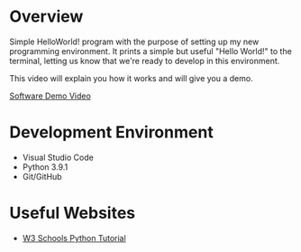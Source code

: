 # Overview

Simple HelloWorld! program with the purpose of setting up my new programming environment. It prints a simple but useful "Hello World!" to the terminal, letting us know that we're ready to develop in this environment.

This video will explain you how it works and will give you a demo.

[Software Demo Video](https://youtu.be/PeEA9rfCTy0)

# Development Environment

- Visual Studio Code
- Python 3.9.1
- Git/GitHub

# Useful Websites

* [W3 Schools Python Tutorial](https://www.w3schools.com/python/)
